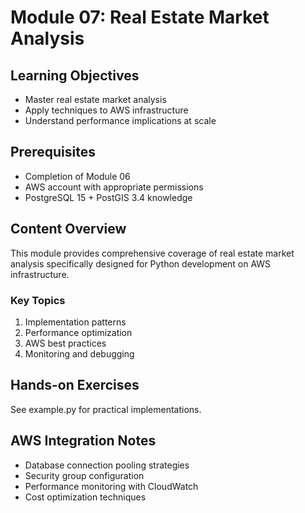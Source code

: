 # Module 07: Real Estate Market Analysis

## Learning Objectives
- Master real estate market analysis
- Apply techniques to AWS infrastructure
- Understand performance implications at scale

## Prerequisites
- Completion of Module 06
- AWS account with appropriate permissions
- PostgreSQL 15 + PostGIS 3.4 knowledge

## Content Overview
This module provides comprehensive coverage of real estate market analysis specifically designed for Python development on AWS infrastructure.

### Key Topics
1. Implementation patterns
2. Performance optimization
3. AWS best practices
4. Monitoring and debugging

## Hands-on Exercises
See example.py for practical implementations.

## AWS Integration Notes
- Database connection pooling strategies
- Security group configuration
- Performance monitoring with CloudWatch
- Cost optimization techniques

